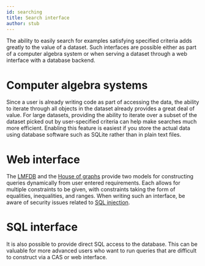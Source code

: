 ```yaml
---
id: searching
title: Search interface
author: stub
---
```


The ability to easily search for examples satisfying specified criteria adds greatly to the value of a dataset.  Such interfaces are possible either as part of a computer algebra system or when serving a dataset through a web interface with a database backend.

# Computer algebra systems

Since a user is already writing code as part of accessing the data, the ability to iterate through all objects in the dataset already provides a great deal of value.  For large datasets, providing the ability to iterate over a subset of the dataset picked out by user-specified criteria can help make searches much more efficient.  Enabling this feature is easiest if you store the actual data using database software such as SQLite rather than in plain text files.

# Web interface

The [LMFDB](https://lmfdb.org) and the [House of graphs](https://houseofgraphs.org/search) provide two models for constructing queries dynamically from user entered requirements.  Each allows for multiple constraints to be given, with constraints taking the form of equalities, inequalities, and ranges.  When writing such an interface, be aware of security issues related to [SQL injection](https://en.wikipedia.org/wiki/SQL_injection).

# SQL interface

It is also possible to provide direct SQL access to the database.  This can be valuable for more advanced users who want to run queries that are difficult to construct via a CAS or web interface.